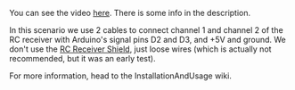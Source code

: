 You can see the video [here](http://youtu.be/xTvmYfnkBe4).
There is some info in the description.

In this scenario we use 2 cables to connect channel 1 and channel 2 of the RC receiver with Arduino's signal pins D2 and D3, and +5V and ground.
We don't use the [RC Receiver Shield](RCReceiverShield.md), just loose wires (which is actually not recommended, but it was an early test).

For more information, head to the InstallationAndUsage wiki.